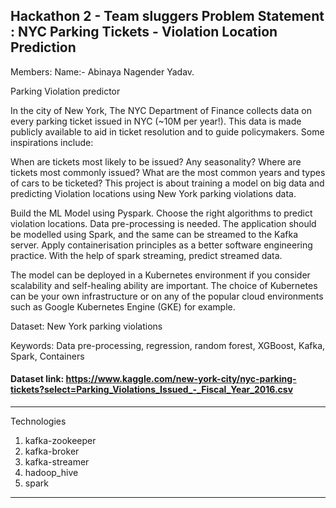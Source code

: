 Hackathon 2 - Team sluggers
Problem Statement : NYC Parking Tickets - Violation Location Prediction
---
Members:
Name:-
Abinaya 
Nagender Yadav. 

Parking Violation predictor

In the city of New York, The NYC Department of Finance collects data on every parking ticket issued in NYC (~10M per year!). This data is made publicly available to aid in ticket resolution and to guide policymakers. Some inspirations include:

When are tickets most likely to be issued? Any seasonality?
Where are tickets most commonly issued?
What are the most common years and types of cars to be ticketed?
This project is about training a model on big data and predicting Violation locations using New York parking violations data. 

Build the ML Model using Pyspark. Choose the right algorithms to predict violation locations. Data pre-processing is needed. The application should be modelled using Spark, and the same can be streamed to the Kafka server. Apply containerisation principles as a better software engineering practice. With the help of spark streaming, predict streamed data.   

The model can be deployed in a Kubernetes environment if you consider scalability and self-healing ability are important. The choice of Kubernetes can be your own infrastructure or on any of the popular cloud environments such as Google Kubernetes Engine (GKE) for example.    

Dataset: New York parking violations 

Keywords: Data pre-processing, regression, random forest, XGBoost, Kafka, Spark, Containers

#### Dataset link: https://www.kaggle.com/new-york-city/nyc-parking-tickets?select=Parking_Violations_Issued_-_Fiscal_Year_2016.csv
---
Technologies

1. kafka-zookeeper
2. kafka-broker
3. kafka-streamer
4. hadoop_hive
5. spark

---


